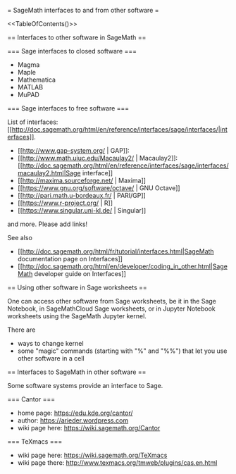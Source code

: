 = SageMath interfaces to and from other software =

<<TableOfContents()>>

== Interfaces to other software in SageMath ==

=== Sage interfaces to closed software ===
  * Magma
  * Maple
  * Mathematica
  * MATLAB
  * MuPAD

=== Sage interfaces to free software ===

List of interfaces: [[http://doc.sagemath.org/html/en/reference/interfaces/sage/interfaces/|interfaces]].

  * [[http://www.gap-system.org/ | GAP]]: 
  * [[http://www.math.uiuc.edu/Macaulay2/ | Macaulay2]]: [[http://doc.sagemath.org/html/en/reference/interfaces/sage/interfaces/macaulay2.html|Sage interface]]
  * [[http://maxima.sourceforge.net/ | Maxima]]
  * [[https://www.gnu.org/software/octave/ | GNU Octave]]
  * [[http://pari.math.u-bordeaux.fr/ | PARI/GP]]
  * [[https://www.r-project.org/ | R]]
  * [[https://www.singular.uni-kl.de/ | Singular]]

and more. Please add links!

See also

  * [[http://doc.sagemath.org/html/fr/tutorial/interfaces.html|SageMath documentation page on Interfaces]]
  * [[http://doc.sagemath.org/html/en/developer/coding_in_other.html|SageMath developer guide on Interfaces]]

== Using other software in Sage worksheets ==

One can access other software from Sage worksheets,
be it in the Sage Notebook, in SageMathCloud Sage worksheets, or in Jupyter Notebook worksheets using the
SageMath Jupyter kernel.

There are

  * ways to change kernel
  * some "magic" commands (starting with "%" and "%%") that let you use other software in a cell

== Interfaces to SageMath in other software ==

Some software systems provide an interface to Sage.

=== Cantor ===

  * home page: https://edu.kde.org/cantor/
  * author: https://arieder.wordpress.com
  * wiki page here: https://wiki.sagemath.org/Cantor

=== TeXmacs ===

  * wiki page here: https://wiki.sagemath.org/TeXmacs
  * wiki page there: http://www.texmacs.org/tmweb/plugins/cas.en.html
